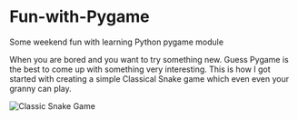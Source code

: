 # Fun-with-Pygame
Some weekend fun with learning Python pygame module

When you are bored and you want to try something new. Guess Pygame is the best to come up with something
very interesting. This is how I got started with creating a simple Classical Snake game which
even even your granny can play.

![Classic Snake Game](snakeGame.gif)
